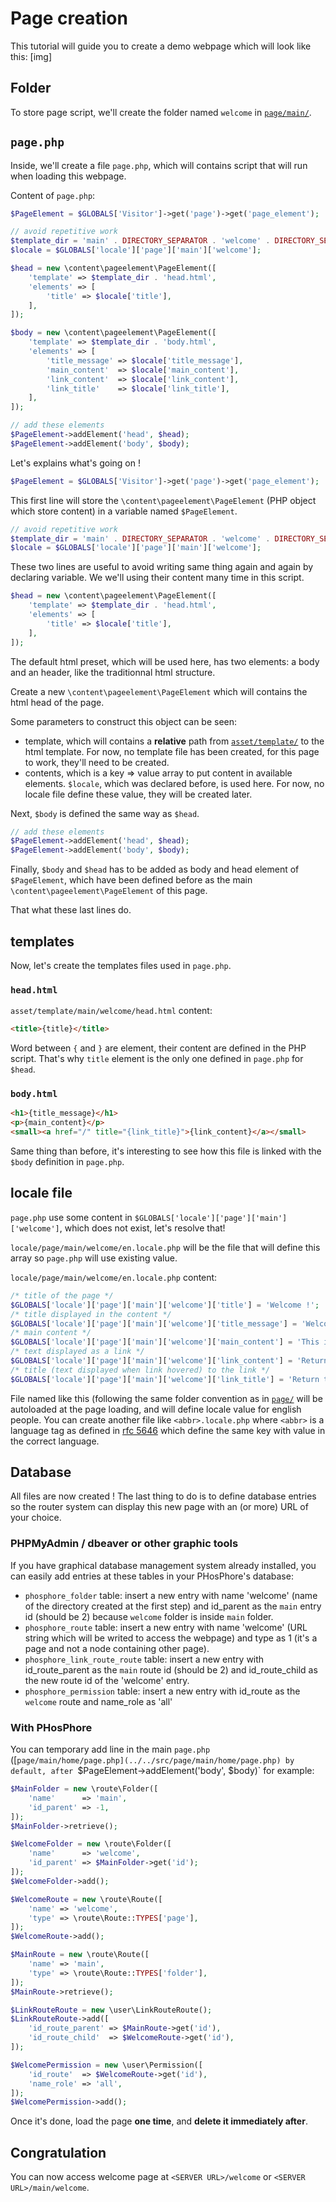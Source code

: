 # Page creation

This tutorial will guide you to create a demo webpage which will look like this: [img]

## Folder

To store page script, we'll create the folder named `welcome` in [`page/main/`](../../src/page/main/).

## `page.php`

Inside, we'll create a file `page.php`, which will contains script that will run when loading this webpage.

Content of `page.php`:

```php
$PageElement = $GLOBALS['Visitor']->get('page')->get('page_element');

// avoid repetitive work
$template_dir = 'main' . DIRECTORY_SEPARATOR . 'welcome' . DIRECTORY_SEPARATOR;
$locale = $GLOBALS['locale']['page']['main']['welcome'];

$head = new \content\pageelement\PageElement([
	'template' => $template_dir . 'head.html',
	'elements' => [
		'title' => $locale['title'],
	],
]);

$body = new \content\pageelement\PageElement([
	'template' => $template_dir . 'body.html',
	'elements' => [
		'title_message' => $locale['title_message'],
		'main_content'  => $locale['main_content'],
		'link_content'  => $locale['link_content'],
		'link_title'    => $locale['link_title'],
	],
]);

// add these elements
$PageElement->addElement('head', $head);
$PageElement->addElement('body', $body);
```

Let's explains what's going on !

```php
$PageElement = $GLOBALS['Visitor']->get('page')->get('page_element');
```

This first line will store the `\content\pageelement\PageElement` (PHP object which store content) in a variable named `$PageElement`.

```php
// avoid repetitive work
$template_dir = 'main' . DIRECTORY_SEPARATOR . 'welcome' . DIRECTORY_SEPARATOR;
$locale = $GLOBALS['locale']['page']['main']['welcome'];
```

These two lines are useful to avoid writing same thing again and again by declaring variable. We we'll using their content many time in this script.

```php
$head = new \content\pageelement\PageElement([
	'template' => $template_dir . 'head.html',
	'elements' => [
		'title' => $locale['title'],
	],
]);
```

The default html preset, which will be used here, has two elements: a body and an header, like the traditionnal html structure.

Create a new `\content\pageelement\PageElement` which will contains the html head of the page.

Some parameters to construct this object can be seen:

- template, which will contains a **relative** path from [`asset/template/`](../../src/asset/template) to the html template. For now, no template file has been created, for this page to work,
they'll need to be created.
- contents, which is a key => value array to put content in available elements. `$locale`, which was declared before, is used here. For now, no locale file define these value, they will be created
later.

Next, `$body` is defined the same way as `$head`.

```php
// add these elements
$PageElement->addElement('head', $head);
$PageElement->addElement('body', $body);
```

Finally, `$body` and `$head` has to be added as body and head element of `$PageElement`, which have been defined before as the main `\content\pageelement\PageElement` of this page.

That what these last lines do.

## templates

Now, let's create the templates files used in `page.php`.

### `head.html`

`asset/template/main/welcome/head.html` content:

```html
<title>{title}</title>
```

Word between `{` and `}` are element, their content are defined in the PHP script. That's why `title` element is the only one defined in `page.php` for `$head`.

### `body.html`

```html
<h1>{title_message}</h1>
<p>{main_content}</p>
<small><a href="/" title="{link_title}">{link_content}</a></small>
```

Same thing than before, it's interesting to see how this file is linked with the `$body` definition in `page.php`.

## locale file

`page.php` use some content in `$GLOBALS['locale']['page']['main']['welcome']`, which does not exist, let's resolve that!

`locale/page/main/welcome/en.locale.php` will be the file that will define this array so `page.php` will use existing value.

`locale/page/main/welcome/en.locale.php` content:

``` php
/* title of the page */
$GLOBALS['locale']['page']['main']['welcome']['title'] = 'Welcome !';
/* title displayed in the content */
$GLOBALS['locale']['page']['main']['welcome']['title_message'] = 'Welcome to the demo page !';
/* main content */
$GLOBALS['locale']['page']['main']['welcome']['main_content'] = 'This is a demo webpage to guide you through simple PHosPhore\'s page creation';
/* text displayed as a link */
$GLOBALS['locale']['page']['main']['welcome']['link_content'] = 'Return to the main page';
/* title (text displayed when link hovered) to the link */
$GLOBALS['locale']['page']['main']['welcome']['link_title'] = 'Return to the root of this website';
```

File named like this (following the same folder convention as in [`page/`](../../src/page) will be autoloaded at the page loading, and will define locale value for english people. You can
create another file like `<abbr>.locale.php` where `<abbr>` is a language tag as defined in [rfc 5646](https://www.rfc-editor.org/rfc/rfc5646.txt) which define the same key with value in
the correct language.

## Database

All files are now created ! The last thing to do is to define database entries so the router system can display this new page with an (or more) URL of your choice.

### PHPMyAdmin / dbeaver or other graphic tools

If you have graphical database management system already installed, you can easily add entries at these tables in your PHosPhore's database:

- `phosphore_folder` table: insert a new entry with name 'welcome' (name of the directory created at the first step) and id_parent as the `main` entry id (should be 2) because `welcome` folder is inside `main` folder.
- `phosphore_route` table: insert a new entry with name 'welcome' (URL string which will be writed to access the webpage) and type as 1 (it's a page and not a node containing other page).
- `phosphore_link_route_route` table: insert a new entry with id_route_parent as the `main` route id (should be 2) and id_route_child as the new route id of the 'welcome' entry.
- `phosphore_permission` table: insert a new entry with id_route as the `welcome` route and name_role as 'all'

### With PHosPhore

You can temporary add line in the main `page.php` ([`page/main/home/page.php](../../src/page/main/home/page.php) by default, after `$PageElement->addElement('body', $body)` for example:

```php
$MainFolder = new \route\Folder([
	'name'      => 'main',
	'id_parent' => -1,
]);
$MainFolder->retrieve();

$WelcomeFolder = new \route\Folder([
	'name'      => 'welcome',
	'id_parent' => $MainFolder->get('id');
]);
$WelcomeFolder->add();

$WelcomeRoute = new \route\Route([
	'name' => 'welcome',
	'type' => \route\Route::TYPES['page'],
]);
$WelcomeRoute->add();

$MainRoute = new \route\Route([
	'name' => 'main',
	'type' => \route\Route::TYPES['folder'],
]);
$MainRoute->retrieve();

$LinkRouteRoute = new \user\LinkRouteRoute();
$LinkRouteRoute->add([
	'id_route_parent' => $MainRoute->get('id'),
	'id_route_child'  => $WelcomeRoute->get('id'),
]);

$WelcomePermission = new \user\Permission([
	'id_route'  => $WelcomeRoute->get('id'),
	'name_role' => 'all',
]);
$WelcomePermission->add();
```

Once it's done, load the page **one time**, and **delete it immediately after**.

## Congratulation

You can now access welcome page at `<SERVER URL>/welcome` or `<SERVER URL>/main/welcome`.
